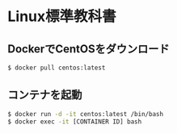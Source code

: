 # Linux標準教科書

## DockerでCentOSをダウンロード

```bash
$ docker pull centos:latest
```



## コンテナを起動

```bash
$ docker run -d -it centos:latest /bin/bash
$ docker exec -it [CONTAINER ID] bash
```

